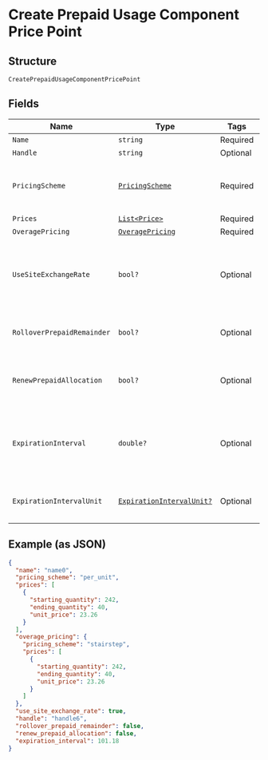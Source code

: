 
# Create Prepaid Usage Component Price Point

## Structure

`CreatePrepaidUsageComponentPricePoint`

## Fields

| Name | Type | Tags | Description |
|  --- | --- | --- | --- |
| `Name` | `string` | Required | - |
| `Handle` | `string` | Optional | - |
| `PricingScheme` | [`PricingScheme`](../../doc/models/pricing-scheme.md) | Required | The identifier for the pricing scheme. See [Product Components](https://help.chargify.com/products/product-components.html) for an overview of pricing schemes. |
| `Prices` | [`List<Price>`](../../doc/models/price.md) | Required | - |
| `OveragePricing` | [`OveragePricing`](../../doc/models/overage-pricing.md) | Required | - |
| `UseSiteExchangeRate` | `bool?` | Optional | Whether to use the site level exchange rate or define your own prices for each currency if you have multiple currencies defined on the site.<br>**Default**: `true` |
| `RolloverPrepaidRemainder` | `bool?` | Optional | Boolean which controls whether or not remaining units should be rolled over to the next period |
| `RenewPrepaidAllocation` | `bool?` | Optional | Boolean which controls whether or not the allocated quantity should be renewed at the beginning of each period |
| `ExpirationInterval` | `double?` | Optional | (only for prepaid usage components where rollover_prepaid_remainder is true) The number of `expiration_interval_unit`s after which rollover amounts should expire |
| `ExpirationIntervalUnit` | [`ExpirationIntervalUnit?`](../../doc/models/expiration-interval-unit.md) | Optional | A string representing the expiration interval unit for this component, either month or day |

## Example (as JSON)

```json
{
  "name": "name0",
  "pricing_scheme": "per_unit",
  "prices": [
    {
      "starting_quantity": 242,
      "ending_quantity": 40,
      "unit_price": 23.26
    }
  ],
  "overage_pricing": {
    "pricing_scheme": "stairstep",
    "prices": [
      {
        "starting_quantity": 242,
        "ending_quantity": 40,
        "unit_price": 23.26
      }
    ]
  },
  "use_site_exchange_rate": true,
  "handle": "handle6",
  "rollover_prepaid_remainder": false,
  "renew_prepaid_allocation": false,
  "expiration_interval": 101.18
}
```

